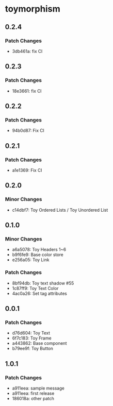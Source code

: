 # toymorphism

## 0.2.4

### Patch Changes

- 3db461a: fix CI

## 0.2.3

### Patch Changes

- 18e3661: fix CI

## 0.2.2

### Patch Changes

- 94b0d87: Fix CI

## 0.2.1

### Patch Changes

- a1e1369: Fix CI

## 0.2.0

### Minor Changes

- c14dbf7: Toy Ordered Lists / Toy Unordered List

## 0.1.0

### Minor Changes

- a6a5078: Toy Headers 1~6
- b9f6fe9: Base color store
- e256a05: Toy Link

### Patch Changes

- 8bf94db: Toy text shadow #55
- 1c87ff9: Toy Text Color
- 4ac0a26: Set tag attributes

## 0.0.1

### Patch Changes

- d76d604: Toy Text
- 6f7c183: Toy Frame
- a443862: Base component
- b79ee9f: Toy Button

## 1.0.1

### Patch Changes

- a911eea: sample message
- a911eea: first release
- 186018a: other patch
